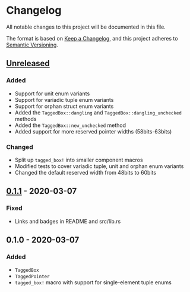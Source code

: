 # Changelog

All notable changes to this project will be documented in this file.

The format is based on [Keep a Changelog](https://keepachangelog.com/en/1.0.0/),
and this project adheres to [Semantic Versioning](https://semver.org/spec/v2.0.0.html).

## [Unreleased]

### Added

- Support for unit enum variants
- Support for variadic tuple enum variants
- Support for orphan struct enum variants
- Added the `TaggedBox::dangling` and `TaggedBox::dangling_unchecked` methods
- Added the `TaggedBox::new_unchecked` method
- Added support for more reserved pointer widths (58bits-63bits)

### Changed

- Split up `tagged_box!` into smaller component macros
- Modified tests to cover variadic tuple, unit and orphan enum variants
- Changed the default reserved width from 48bits to 60bits

## [0.1.1] - 2020-03-07

### Fixed

- Links and badges in README and src/lib.rs

## 0.1.0 - 2020-03-07

### Added

- `TaggedBox`
- `TaggedPointer`
- `tagged_box!` macro with support for single-element tuple enums

[Unreleased]: https://github.com/Kixiron/tagged-box/compare/v0.1.1...HEAD
[0.1.1]: https://github.com/Kixiron/tagged-box/compare/v0.1.1
